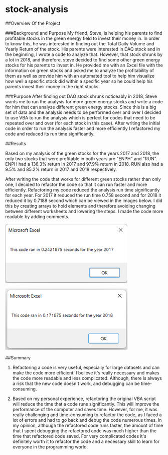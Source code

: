 # stock-analysis

##Overview Of the Project

###Background and Purpose
My friend, Steve, is helping his parents to find profitable stocks in the green energy field to invest their money in. In order to know this, he was interested in finding out the Total Daily Volume and Yearly Return of the stock.  His parents were interested in DAQ stock and in the beginning, I wrote a code to analyze that. However, that stock shrunk by a lot in 2018, and therefore, steve decided to find some other green energy stocks for his parents to invest in. He provided me with an Excel file with the information on green stocks and asked me to analyze the profitability of them as well as provide him with an automated tool to help him visualize how well a specific stock did within a specific year so he could help his parents invest their money in the right stocks.

###Purpose
After finding out DAQ stock shrunk noticeably in 2018, Steve wants me to run the analysis for more green energy stocks and write a code for him that can analyze different green energy stocks. Since this is a big set of data and the analysis needs to be performed over and over I decided to use VBA to run the analysis which is perfect for codes that need to be repeated over and over (for each stock in this case). After writing the initial code in order to run the analysis faster and more efficiently I refactored my code and reduced its run time significantly.


##Results

Based on my analysis of the green stocks for the years 2017 and 2018, the only two stocks that were profitable in both years are "ENPH" and "RUN". ENPH had a 136.3% return in 2017 and 97.9% return in 2018. RUN also had a 9.5% and 85.2% return in 2017 and 2018 respectively.

After writing the code that works for different green stocks rather than only one, I decided to refactor the code so that it can run faster and more efficiently. Refactoring my code reduced the analysis run time significantly for each year. For 2017 it reduced the run time 0.758 second and for 2018 it reduced it by 0.7188 second which can be viewed in the images below. I did this by creating arrays to hold elements and therefore avoiding changing between different worksheets and lowering the steps. I made the code more readable by adding comments.

![](/Resources/VBA_Challenge_2017.png)


![](/Resources/VBA_Challenge_2018.png)


##Summary

1) Refactoring a code is very useful, especially for large datasets and can make the code more efficient. I believe it's really necessary and makes the code more readable and less complicated. Although, there is always a risk that the new code doesn't work, and debugging can be time-consuming.

2) Based on my personal experience, refactoring the original VBA script will reduce the time that a code runs significantly. This will improve the performance of the computer and saves time. However, for me, it was really challenging and time-consuming to refactor the code, as I faced a lot of errors and had to go back and debug the code numerous times. In my opinion, although the refactored code runs faster, the amount of time that I spent debugging the refactored code was much higher than the time that refactored code saved. For very complicated codes it's definitely worth it to refactor the code and a necessary skill to learn for everyone in the programming world.
